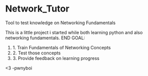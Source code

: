 # Network_Tutor

Tool to test knowledge on Networking Fundamentals

This is a little project i started while both learning python and also networking fundamentals.
END GOAL:
<ol>
  <li>1. Train Fundamentals of Networking Concepts</li>
  <li>2. Test those concepts</li>
  <li>3. Provide feedback on learning progress</li>
</ol>

<3 
-pwnyboi
